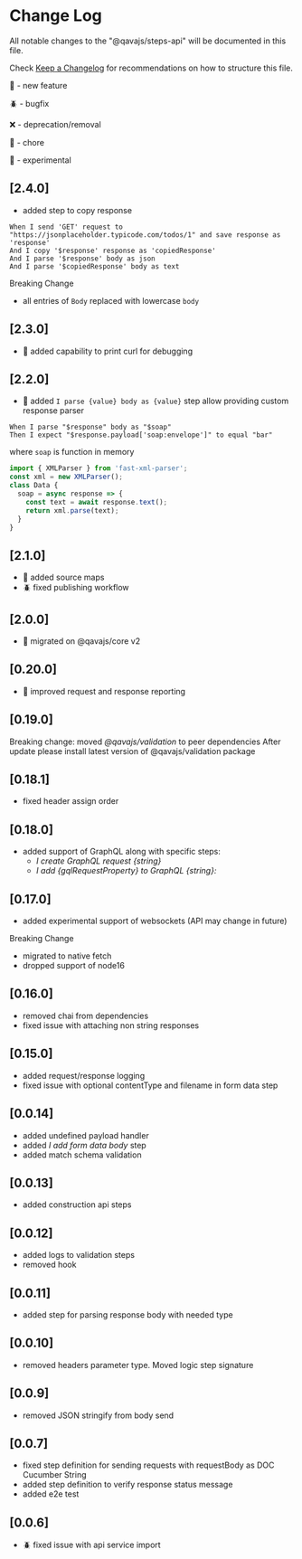 # Change Log

All notable changes to the "@qavajs/steps-api" will be documented in this file.

Check [Keep a Changelog](http://keepachangelog.com/) for recommendations on how to structure this file.

:rocket: - new feature

:beetle: - bugfix

:x: - deprecation/removal

:pencil: - chore 

:microscope: - experimental

## [2.4.0]
- added step to copy response
```Gherkin
When I send 'GET' request to "https://jsonplaceholder.typicode.com/todos/1" and save response as 'response'
And I copy '$response' response as 'copiedResponse'
And I parse '$response' body as json
And I parse '$copiedResponse' body as text
```

Breaking Change
- all entries of `Body` replaced with lowercase `body`

## [2.3.0]
- :rocket: added capability to print curl for debugging

## [2.2.0]
- :rocket: added `I parse {value} body as {value}` step allow providing custom response parser
```gherkin
When I parse "$response" body as "$soap"
Then I expect "$response.payload['soap:envelope']" to equal "bar"
```
where `soap` is function in memory
```typescript
import { XMLParser } from 'fast-xml-parser';
const xml = new XMLParser();
class Data {
  soap = async response => {
    const text = await response.text();
    return xml.parse(text);
  }
}
```

## [2.1.0]
- :rocket: added source maps
- :beetle: fixed publishing workflow

## [2.0.0]
- :rocket: migrated on @qavajs/core v2

## [0.20.0]
- :rocket: improved request and response reporting

## [0.19.0]
Breaking change: moved _@qavajs/validation_ to peer dependencies
After update please install latest version of @qavajs/validation package

## [0.18.1]
- fixed header assign order

## [0.18.0]
- added support of GraphQL along with specific steps:
  - _I create GraphQL request {string}_
  - _I add {gqlRequestProperty} to GraphQL {string}:_

## [0.17.0]
- added experimental support of websockets (API may change in future)

Breaking Change
- migrated to native fetch
- dropped support of node16

## [0.16.0]
- removed chai from dependencies
- fixed issue with attaching non string responses

## [0.15.0]
- added request/response logging
- fixed issue with optional contentType and filename in form data step

## [0.0.14]
- added undefined payload handler
- added _I add form data body_ step
- added match schema validation
  
## [0.0.13]
- added construction api steps

## [0.0.12]
- added logs to validation steps
- removed hook

## [0.0.11]
- added step for parsing response body with needed type

## [0.0.10]
- removed headers parameter type. Moved logic step signature

## [0.0.9]
- removed JSON stringify from body send

## [0.0.7]
- fixed step definition for sending requests with requestBody as DOC Cucumber String 
- added step definition to verify response status message
- added e2e test

## [0.0.6]
- :beetle: fixed issue with api service import
